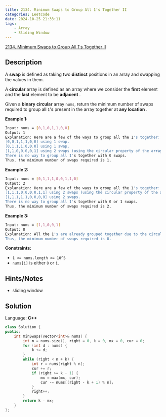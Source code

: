 ```yaml
---
title: 2134. Minimum Swaps to Group All 1's Together II
categories: Leetcode
date: 2024-10-25 21:33:11
tags:
    - Array
    - Sliding Window
---
```


[2134. Minimum Swaps to Group All 1's Together II](https://leetcode.com/problems/minimum-swaps-to-group-all-1s-together-ii/description/)

## Description

A **swap**  is defined as taking two **distinct**  positions in an array and swapping the values in them.

A **circular**  array is defined as an array where we consider the **first**  element and the **last**  element to be **adjacent** .

Given a **binary**  **circular**  array `nums`, return the minimum number of swaps required to group all `1`'s present in the array together at **any location** .

**Example 1:**

```bash
Input: nums = [0,1,0,1,1,0,0]
Output: 1
Explanation: Here are a few of the ways to group all the 1's together:
[0,0,1,1,1,0,0] using 1 swap.
[0,1,1,1,0,0,0] using 1 swap.
[1,1,0,0,0,0,1] using 2 swaps (using the circular property of the array).
There is no way to group all 1's together with 0 swaps.
Thus, the minimum number of swaps required is 1.
```

**Example 2:**

```bash
Input: nums = [0,1,1,1,0,0,1,1,0]
Output: 2
Explanation: Here are a few of the ways to group all the 1's together:
[1,1,1,0,0,0,0,1,1] using 2 swaps (using the circular property of the array).
[1,1,1,1,1,0,0,0,0] using 2 swaps.
There is no way to group all 1's together with 0 or 1 swaps.
Thus, the minimum number of swaps required is 2.
```

**Example 3:**

```bash
Input: nums = [1,1,0,0,1]
Output: 0
Explanation: All the 1's are already grouped together due to the circular property of the array.
Thus, the minimum number of swaps required is 0.
```

**Constraints:**

- `1 <= nums.length <= 10^5`
- `nums[i]` is either `0` or `1`.

## Hints/Notes

- sliding window

## Solution

Language: **C++**

```C++
class Solution {
public:
    int minSwaps(vector<int>& nums) {
        int n = nums.size(), right = 0, k = 0, mx = 0, cur = 0;
        for (int d : nums) {
            k += d;
        }
        while (right < n + k) {
            int r = nums[right % n];
            cur += r;
            if (right >= k - 1) {
                mx = max(mx, cur);
                cur -= nums[(right - k + 1) % n];
            }
            right++;
        }
        return k - mx;
    }
};
```
